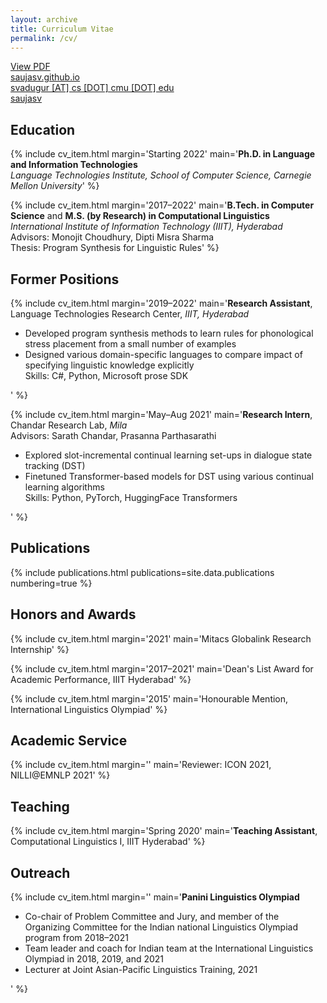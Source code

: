 ```yaml
---
layout: archive
title: Curriculum Vitae
permalink: /cv/
---
```


<a href="/assets/Saujas-Vaduguru-CV.pdf"><i class="fa-solid fa-file-pdf"></i> View PDF</a><br>
<a href="https://saujasv.github.io/"><i class="fa-solid fa-globe"></i> saujasv.github.io</a><br>
<a href=""><i class="fa-solid fa-envelope"></i> svadugur [AT] cs [DOT] cmu [DOT] edu</a><br>
<a href="https://github.com/saujasv"><i class="fa-brands fa-github"></i> saujasv</a>


<h2>Education</h2>
{% include cv_item.html
    margin='Starting 2022'
    main='<strong>Ph.D. in Language and Information Technologies</strong><br>
    <em>Language Technologies Institute, School of Computer Science, Carnegie Mellon University</em>'
%}

<!-- <br><span class="small-caps">Advisor:</span> Daniel Fried' -->

{% include cv_item.html
    margin='2017–2022'
    main='<strong>B.Tech. in Computer Science</strong> and <strong>M.S. (by Research) in Computational Linguistics</strong><br>
    <em>International Institute of Information Technology (IIIT), Hyderabad</em>
    <br><span class="small-caps">Advisors:</span> Monojit Choudhury, Dipti Misra Sharma<br>
    <span class="small-caps">Thesis:</span> Program Synthesis for Linguistic Rules'
%}

<h2>Former Positions</h2>
{% include cv_item.html
    margin='2019–2022'
    main='<strong>Research Assistant</strong>, Language Technologies Research Center, <em>IIIT, Hyderabad</em><br>
    <ul>
    <li>Developed program synthesis methods to learn rules for phonological stress placement from a small number of examples</li>
    <li>Designed various domain-specific languages to compare impact of specifying linguistic knowledge explicitly</li>
    <li style="list-style-type:none"><span class="small-caps">Skills:</span> C#, Python, Microsoft <span class="small-caps">prose</span> SDK</li>
    </ul>'
%}

{% include cv_item.html
    margin='May–Aug 2021'
    main='<strong>Research Intern</strong>, Chandar Research Lab, <span class="small-caps"><em>Mila</em></span><br>
    <span class="small-caps">Advisors:</span> Sarath Chandar, Prasanna Parthasarathi<br>
    <ul>
    <li>Explored slot-incremental continual learning set-ups in dialogue state tracking (DST)</li>
    <li>Finetuned Transformer-based models for DST using various continual learning algorithms</li>
    <li style="list-style-type:none"><span class="small-caps">Skills:</span> Python, PyTorch, HuggingFace Transformers</li>
    </ul>'
%}

<h2>Publications</h2>
{% include publications.html
    publications=site.data.publications
    numbering=true
%}

<h2>Honors and Awards</h2>
{% include cv_item.html
    margin='2021'
    main='<span class="small-caps">Mitacs</span> Globalink Research Internship'
%}

{% include cv_item.html
    margin='2017–2021'
    main='Dean\'s List Award for Academic Performance, IIIT Hyderabad'
%}

{% include cv_item.html
    margin='2015'
    main='Honourable Mention, International Linguistics Olympiad'
%}

<h2>Academic Service</h2>
{% include cv_item.html
    margin=''
    main='<span class="small-caps">Reviewer: </span>ICON 2021, NILLI@EMNLP 2021'
%}

<h2>Teaching</h2>
{% include cv_item.html
    margin='Spring 2020'
    main='<strong>Teaching Assistant</strong>, Computational Linguistics I, IIIT Hyderabad'
%}

<h2>Outreach</h2>
{% include cv_item.html
    margin=''
    main='<strong>Panini Linguistics Olympiad</strong><br>
    <ul>
    <li>Co-chair of Problem Committee and Jury, and member of the Organizing Committee for the Indian national Linguistics Olympiad program from 2018–2021 </li>
    <li>Team leader and coach for Indian team at the International Linguistics Olympiad in 2018, 2019, and 2021</li>
    <li>Lecturer at Joint Asian-Pacific Linguistics Training, 2021</li>
    </ul>'
%}